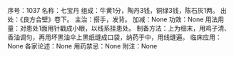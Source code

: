 序号：1037
名称：七宝丹
组成：牛黄1分，陶丹3钱，铜绿3钱，陈石灰1两。
出处：《良方合壁》卷下。
主治：搭手，发背。
加减：None
功效：None
用法用量：对患处1面用针戳成小眼，以线系挂患处。
制备方法：上为细末，用鸡子清、香油调匀，再用坏黑油伞上黑纸缝成口袋，纳药于中，用线缝遍。
临床应用：None
各家论述：None
用药禁忌：None
附注：None
